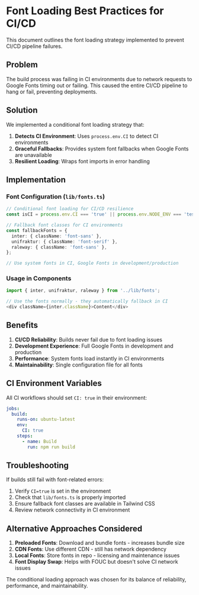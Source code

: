 # Font Loading Best Practices for CI/CD

This document outlines the font loading strategy implemented to prevent CI/CD pipeline failures.

## Problem

The build process was failing in CI environments due to network requests to Google Fonts timing out or failing. This caused the entire CI/CD pipeline to hang or fail, preventing deployments.

## Solution

We implemented a conditional font loading strategy that:

1. **Detects CI Environment**: Uses `process.env.CI` to detect CI environments
2. **Graceful Fallbacks**: Provides system font fallbacks when Google Fonts are unavailable
3. **Resilient Loading**: Wraps font imports in error handling

## Implementation

### Font Configuration (`lib/fonts.ts`)

```typescript
// Conditional font loading for CI/CD resilience
const isCI = process.env.CI === 'true' || process.env.NODE_ENV === 'test';

// Fallback font classes for CI environments
const fallbackFonts = {
  inter: { className: 'font-sans' },
  unifraktur: { className: 'font-serif' }, 
  raleway: { className: 'font-sans' },
};

// Use system fonts in CI, Google Fonts in development/production
```

### Usage in Components

```typescript
import { inter, unifraktur, raleway } from '../lib/fonts';

// Use the fonts normally - they automatically fallback in CI
<div className={inter.className}>Content</div>
```

## Benefits

1. **CI/CD Reliability**: Builds never fail due to font loading issues
2. **Development Experience**: Full Google Fonts in development and production
3. **Performance**: System fonts load instantly in CI environments
4. **Maintainability**: Single configuration file for all fonts

## CI Environment Variables

All CI workflows should set `CI: true` in their environment:

```yaml
jobs:
  build:
    runs-on: ubuntu-latest
    env:
      CI: true
    steps:
      - name: Build
        run: npm run build
```

## Troubleshooting

If builds still fail with font-related errors:

1. Verify `CI=true` is set in the environment
2. Check that `lib/fonts.ts` is properly imported
3. Ensure fallback font classes are available in Tailwind CSS
4. Review network connectivity in CI environment

## Alternative Approaches Considered

1. **Preloaded Fonts**: Download and bundle fonts - increases bundle size
2. **CDN Fonts**: Use different CDN - still has network dependency
3. **Local Fonts**: Store fonts in repo - licensing and maintenance issues
4. **Font Display Swap**: Helps with FOUC but doesn't solve CI network issues

The conditional loading approach was chosen for its balance of reliability, performance, and maintainability.